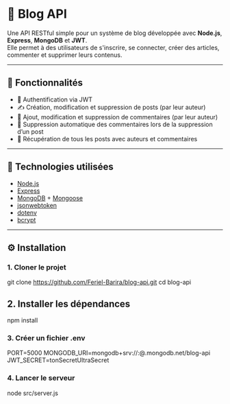 # 📝 Blog API

Une API RESTful simple pour un système de blog développée avec **Node.js**, **Express**, **MongoDB** et **JWT**.  
Elle permet à des utilisateurs de s'inscrire, se connecter, créer des articles, commenter et supprimer leurs contenus.

---

## 🚀 Fonctionnalités

- 🔐 Authentification via JWT
- ✍️ Création, modification et suppression de posts (par leur auteur)
- 💬 Ajout, modification et suppression de commentaires (par leur auteur)
- 🧼 Suppression automatique des commentaires lors de la suppression d’un post
- 🔎 Récupération de tous les posts avec auteurs et commentaires

---

## 🧱 Technologies utilisées

- [Node.js](https://nodejs.org/)
- [Express](https://expressjs.com/)
- [MongoDB](https://www.mongodb.com/) + [Mongoose](https://mongoosejs.com/)
- [jsonwebtoken](https://github.com/auth0/node-jsonwebtoken)
- [dotenv](https://github.com/motdotla/dotenv)
- [bcrypt](https://github.com/kelektiv/node.bcrypt.js)

---

## ⚙️ Installation

### 1. Cloner le projet
git clone https://github.com/Feriel-Barira/blog-api.git
cd blog-api
## 2. Installer les dépendances
npm install
### 3. Créer un fichier .env
PORT=5000
MONGODB_URI=mongodb+srv://<username>:<password>@<cluster>.mongodb.net/blog-api
JWT_SECRET=tonSecretUltraSecret
### 4. Lancer le serveur
node src/server.js
